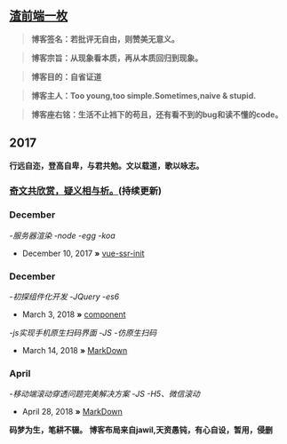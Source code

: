 ## [渣前端一枚](SuperJ)

> **博客签名：若批评无自由，则赞美无意义。**

> **博客宗旨：从现象看本质，再从本质回归到现象。**

> **博客目的：自省证道**

> **博客主人：Too young,too simple.Sometimes,naive & stupid.**

> **博客座右铭：生活不止裆下的苟且，还有看不到的bug和读不懂的code。**

## 2017
**行远自迩，登高自卑，与君共勉。文以载道，歌以咏志。**

### **[奇文共欣赏，疑义相与析。](https://github.com/jawil/blog/issues/6)(持续更新)**

### December
*-服务器渲染 -node -egg -koa*
* December 10, 2017 **»** [vue-ssr-init](https://github.com/MrSuperJ/arms/tree/vue-ssr-init)

### December
*-初探组件化开发 -JQuery -es6*
* March 3, 2018 **»** [component](https://github.com/MrSuperJ/arms/tree/component)

*-js实现手机原生扫码界面  -JS -仿原生扫码*
* March 14, 2018 **»** [MarkDown](https://github.com/MrSuperJ/arms/issues/1)

### April
*-移动端滚动穿透问题完美解决方案 -JS -H5、微信滚动*
* April 28, 2018 **»** [MarkDown](https://segmentfault.com/a/1190000005617307?from=singlemessage&isappinstalled=0)

**码梦为生，笔耕不辍。**
**博客布局来自jawil,天资愚钝，有心自设，暂用，侵删**
